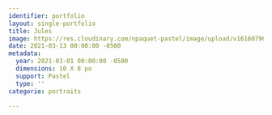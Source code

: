 ```yaml
---
identifier: portfolio
layout: single-portfolio
title: Jules
image: https://res.cloudinary.com/npaquet-pastel/image/upload/v1616079625/Jules_Robitaille_10_X_8_2021_vf_worwki.jpg
date: 2021-03-13 00:00:00 -0500
metadata:
  year: 2021-03-01 00:00:00 -0500
  dimensions: 10 X 8 po
  support: Pastel
  type: ''
categorie: portraits

---
```

